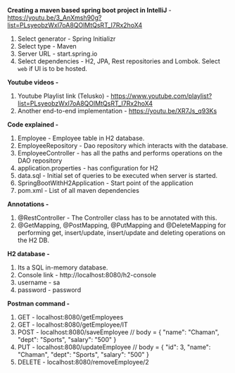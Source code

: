 **Creating a maven based spring boot project in IntelliJ** - https://youtu.be/3_AnXmsh90g?list=PLsyeobzWxl7oA8QOlMtQsRT_I7Rx2hoX4
1. Select generator - Spring Initializr
2. Select type - Maven
3. Server URL - start.spring.io
4. Select dependencies - H2, JPA, Rest repositories and Lombok. Select `web` if UI is to be hosted.

**Youtube videos -**
1. Youtube Playlist link (Telusko) - https://www.youtube.com/playlist?list=PLsyeobzWxl7oA8QOlMtQsRT_I7Rx2hoX4
2. Another end-to-end implementation - https://youtu.be/XR7Js_q93Ks

**Code explained -**
1. Employee - Employee table in H2 database.
2. EmployeeRepository - Dao repository which interacts with the database.
3. EmployeeController - has all the paths and performs operations on the DAO repository
4. application.properties - has configuration for H2
5. data.sql - Initial set of queries to be executed when server is started.
6. SpringBootWithH2Application - Start point of the application
7. pom.xml - List of all maven dependencies

**Annotations -**
1. @RestController - The Controller class has to be annotated with this.
2. @GetMapping, @PostMapping, @PutMapping and @DeleteMapping for performing get, insert/update, insert/update and deleting operations on the H2 DB.

**H2 database -**
1. Its a SQL in-memory database.
2. Console link - http://localhost:8080/h2-console
3. username - sa
4. password - password

**Postman command -**
1. GET - localhost:8080/getEmployees
2. GET - localhost:8080/getEmployee/IT
3. POST - localhost:8080/saveEmployee // body = {  "name": "Chaman",     "dept": "Sports",     "salary": "500" }
4. PUT - localhost:8080/updateEmployee // body = {     "id": 3,  "name": "Chaman",     "dept": "Sports",     "salary": "500" }
5. DELETE - localhost:8080/removeEmployee/2
